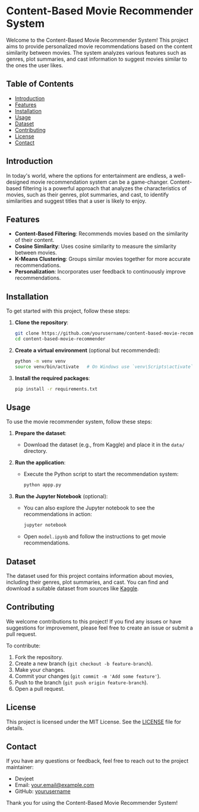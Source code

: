 # Content-Based Movie Recommender System

Welcome to the Content-Based Movie Recommender System! This project aims to provide personalized movie recommendations based on the content similarity between movies. The system analyzes various features such as genres, plot summaries, and cast information to suggest movies similar to the ones the user likes.

## Table of Contents

- [Introduction](#introduction)
- [Features](#features)
- [Installation](#installation)
- [Usage](#usage)
- [Dataset](#dataset)
- [Contributing](#contributing)
- [License](#license)
- [Contact](#contact)

## Introduction

In today's world, where the options for entertainment are endless, a well-designed movie recommendation system can be a game-changer. Content-based filtering is a powerful approach that analyzes the characteristics of movies, such as their genres, plot summaries, and cast, to identify similarities and suggest titles that a user is likely to enjoy.

## Features

- **Content-Based Filtering**: Recommends movies based on the similarity of their content.
- **Cosine Similarity**: Uses cosine similarity to measure the similarity between movies.
- **K-Means Clustering**: Groups similar movies together for more accurate recommendations.
- **Personalization**: Incorporates user feedback to continuously improve recommendations.

## Installation

To get started with this project, follow these steps:

1. **Clone the repository**:
    ```bash
    git clone https://github.com/yourusername/content-based-movie-recommender.git
    cd content-based-movie-recommender
    ```

2. **Create a virtual environment** (optional but recommended):
    ```bash
    python -m venv venv
    source venv/bin/activate   # On Windows use `venv\Scripts\activate`
    ```

3. **Install the required packages**:
    ```bash
    pip install -r requirements.txt
    ```

## Usage

To use the movie recommender system, follow these steps:

1. **Prepare the dataset**:
   - Download the dataset (e.g., from Kaggle) and place it in the `data/` directory.

2. **Run the application**:
   - Execute the Python script to start the recommendation system:
     ```bash
     python appp.py
     ```

3. **Run the Jupyter Notebook** (optional):
   - You can also explore the Jupyter notebook to see the recommendations in action:
     ```bash
     jupyter notebook
     ```
   - Open `model.ipynb` and follow the instructions to get movie recommendations.

## Dataset

The dataset used for this project contains information about movies, including their genres, plot summaries, and cast. You can find and download a suitable dataset from sources like [Kaggle](https://www.kaggle.com/).

## Contributing

We welcome contributions to this project! If you find any issues or have suggestions for improvement, please feel free to create an issue or submit a pull request.

To contribute:

1. Fork the repository.
2. Create a new branch (`git checkout -b feature-branch`).
3. Make your changes.
4. Commit your changes (`git commit -m 'Add some feature'`).
5. Push to the branch (`git push origin feature-branch`).
6. Open a pull request.

## License

This project is licensed under the MIT License. See the [LICENSE](LICENSE) file for details.

## Contact

If you have any questions or feedback, feel free to reach out to the project maintainer:

- Devjeet
- Email: your.email@example.com
- GitHub: [yourusername](https://github.com/yourusername)

Thank you for using the Content-Based Movie Recommender System!
